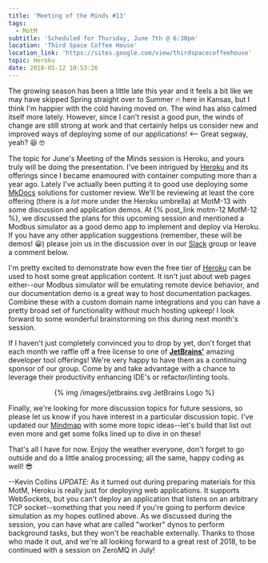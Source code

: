 ```yaml
---
title: 'Meeting of the Minds #13'
tags:
  - MotM
subtitle: 'Scheduled for Thursday, June 7th @ 6:30pm'
location: 'Third Space Coffee House'
location_link: 'https://sites.google.com/view/thirdspacecoffeehouse'
topic: Heroku
date: 2018-05-12 10:53:26
---
```

The growing season has been a little late this year and it feels a bit like we may have skipped Spring straight over to Summer 🔥 here in Kansas, but I think I'm happier with the cold having moved on.  The wind has also calmed itself more lately.  However, since I can't resist a good pun, the winds of change are still strong at work and that certainly helps us consider new and improved ways of deploying some of our applications!  <-- Great segway, yeah?  😆 🤓

The topic for June's Meeting of the Minds session is Heroku, and yours truly will be doing the presentation.  I've been intrigued by [Heroku][] and its offerings since I became enamoured with container computing more than a year ago.  Lately I've actually been putting it to good use deploying some [MkDocs][] solutions for customer review.  We'll be reviewing at least the core offering (there is a _lot_ more under the Heroku umbrella) at MotM-13 with some discussion and application demos.  At {% post_link motm-12 MotM-12 %}, we discussed the plans for this upcoming session and mentioned a Modbus simulator as a good demo app to implement and deploy via Heroku.  If you have any other application suggestions (remember, these will be demos! 😀) please join us in the discussion over in our [Slack](/slack) group or leave a comment below.

I'm pretty excited to demonstrate how even the free tier of [Heroku][] can be used to host some great application content.  It isn't just about web pages either--our Modbus simulator will be emulating remote device behavior, and our documentation demo is a great way to host documentation packages.  Combine these with a custom domain name integrations and you can have a pretty broad set of functionality without much hosting upkeep!  I look forward to some wonderful brainstorming on this during next month's session.

If I haven't just completely convinced you to drop by yet, don't forget that each month we raffle off a free license to one of **[JetBrains'](https://www.jetbrains.com)** amazing developer tool offerings!  We're very happy to have them as a continuing sponsor of our group.  Come by and take advantage with a chance to leverage their productivity enhancing IDE's or refactor/linting tools.

<center>
{% img /images/jetbrains.svg JetBrains Logo %}
</center>

Finally, we're looking for more discussion topics for future sessions, so please let us know if you have interest in a particular discussion topic.  I've updated our [Mindmap](/mindmap) with some more topic ideas--let's build that list out even more and get some folks lined up to dive in on these!

That's all I have for now.  Enjoy the weather everyone, don't forget to go outside and do a little analog processing; all the same, happy coding as well!  😎

--Kevin Collins
<span class='post-entry-small'>
_UPDATE_:  As it turned out during preparing materials for this MotM, Heroku is really just for deploying web applications.  It supports WebSockets, but you can't deploy an application that listens on an arbitrary TCP socket--something that you need if you're going to perform device simulation as my hopes outlined above.  As we discussed during the session, you can have what are called "worker" dynos to perform background tasks, but they won't be reachable externally.  Thanks to those who made it out, and we're all looking forward to a great rest of 2018, to be continued with a session on ZeroMQ in July!
</span>
<!-- more -->

[Heroku]: https://www.heroku.com "Heroku"
[MkDocs]: https://www.mkdocs.org "MkDocs"